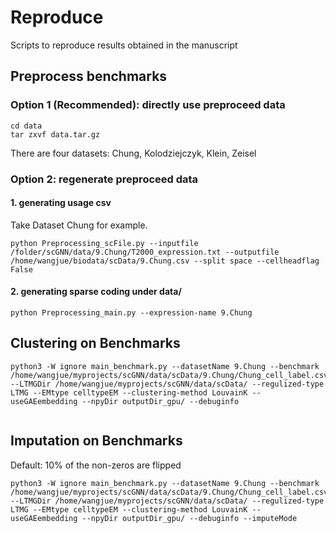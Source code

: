 # Reproduce 

Scripts to reproduce results obtained in the manuscript

## Preprocess benchmarks

### Option 1 (Recommended): directly use preproceed data

```shell
cd data
tar zxvf data.tar.gz 
```

There are four datasets: Chung, Kolodziejczyk, Klein, Zeisel

### Option 2: regenerate preproceed data

#### 1. generating usage csv

Take Dataset Chung for example.

```shell
python Preprocessing_scFile.py --inputfile /folder/scGNN/data/9.Chung/T2000_expression.txt --outputfile /home/wangjue/biodata/scData/9.Chung.csv --split space --cellheadflag False
```

#### 2. generating sparse coding under data/

```shell
python Preprocessing_main.py --expression-name 9.Chung
```

## Clustering on Benchmarks

```
python3 -W ignore main_benchmark.py --datasetName 9.Chung --benchmark /home/wangjue/myprojects/scGNN/data/scData/9.Chung/Chung_cell_label.csv --LTMGDir /home/wangjue/myprojects/scGNN/data/scData/ --regulized-type LTMG --EMtype celltypeEM --clustering-method LouvainK --useGAEembedding --npyDir outputDir_gpu/ --debuginfo
  
```

## Imputation on Benchmarks

Default: 10% of the non-zeros are flipped

```
python3 -W ignore main_benchmark.py --datasetName 9.Chung --benchmark /home/wangjue/myprojects/scGNN/data/scData/9.Chung/Chung_cell_label.csv --LTMGDir /home/wangjue/myprojects/scGNN/data/scData/ --regulized-type LTMG --EMtype celltypeEM --clustering-method LouvainK --useGAEembedding --npyDir outputDir_gpu/ --debuginfo --imputeMode
```
